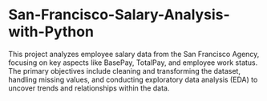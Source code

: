 # San-Francisco-Salary-Analysis-with-Python
This project analyzes employee salary data from the San Francisco Agency, focusing on key aspects like BasePay, TotalPay, and employee work status. The primary objectives include cleaning and transforming the dataset, handling missing values, and conducting exploratory data analysis (EDA) to uncover trends and relationships within the data.
